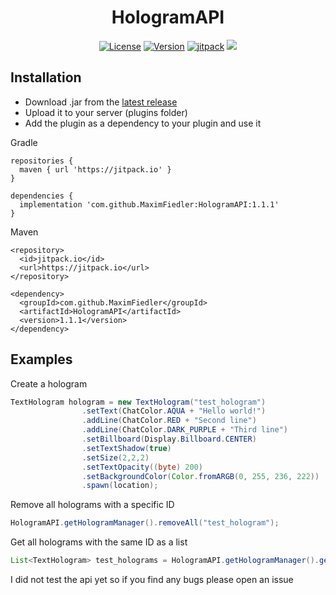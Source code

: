 <h1 align="center">HologramAPI</h1>
</div>
<div align="center">
  <a href="https://github.com/MaximFiedler/HologramAPI/blob/master/LICENSE"><img src="https://img.shields.io/github/license/MaximFiedler/HologramAPI.svg" alt="License"></a>  
<a href="https://github.com/MaximFiedler/HologramAPI/releases"><img src="https://img.shields.io/github/v/tag/MaximFiedler/HologramAPI.svg" alt="Version"></a>  
<a href="https://jitpack.io/#MaximFiedler/HologramAPI"><img src="https://jitpack.io/v/MaximFiedler/HologramAPI.svg" alt="jitpack"></a>  
<img src="https://github.com/MaximFiedler/HologramAPI/assets/114857048/d1d956b4-192c-4117-8483-4d8e5d973678">

</div>

## Installation

- Download .jar from the [latest release](https://github.com/MaximFiedler/HologramAPI/releases)
- Upload it to your server (plugins folder)
- Add the plugin as a dependency to your plugin and use it

Gradle
```
repositories {
  maven { url 'https://jitpack.io' }
}

dependencies {
  implementation 'com.github.MaximFiedler:HologramAPI:1.1.1'
}
```
Maven
```
<repository>
  <id>jitpack.io</id>
  <url>https://jitpack.io</url>
</repository>

<dependency>
  <groupId>com.github.MaximFiedler</groupId>
  <artifactId>HologramAPI</artifactId>
  <version>1.1.1</version>
</dependency>
```

## Examples

Create a hologram

```java
TextHologram hologram = new TextHologram("test_hologram")
                .setText(ChatColor.AQUA + "Hello world!")
                .addLine(ChatColor.RED + "Second line")
                .addLine(ChatColor.DARK_PURPLE + "Third line")
                .setBillboard(Display.Billboard.CENTER)
                .setTextShadow(true)
                .setSize(2,2,2)
                .setTextOpacity((byte) 200)
                .setBackgroundColor(Color.fromARGB(0, 255, 236, 222))
                .spawn(location);
```

Remove all holograms with a specific ID

```java
HologramAPI.getHologramManager().removeAll("test_hologram");
```

Get all holograms with the same ID as a list

```java
List<TextHologram> test_holograms = HologramAPI.getHologramManager().getHologramsByID("test_hologram");
```

I did not test the api yet so if you find any bugs please open an issue
